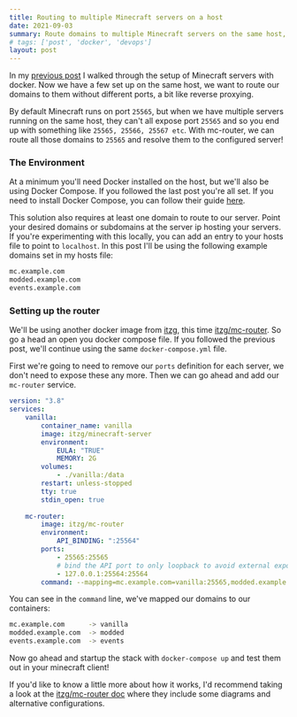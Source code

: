 ```yaml
---
title: Routing to multiple Minecraft servers on a host
date: 2021-09-03
summary: Route domains to multiple Minecraft servers on the same host, all using the default port.
# tags: ['post', 'docker', 'devops']
layout: post
---
```


In my [previous post](/blog/docker-minecraft-servers) I walked through the setup of Minecraft servers with docker. Now we have a few set up on the same host, we want to route our domains to them without different ports, a bit like reverse proxying.

By default Minecraft runs on port `25565`, but when we have multiple servers running on the same host, they can't all expose port `25565` and so you end up with something like `25565, 25566, 25567 etc`. With mc-router, we can route all those domains to `25565` and resolve them to the configured server!

### The Environment

At a minimum you'll need Docker installed on the host, but we'll also be using Docker Compose. If you followed the last post you're all set. If you need to install Docker Compose, you can follow their guide [here](https://docs.docker.com/compose/install/).

This solution also requires at least one domain to route to our server. Point your desired domains or subdomains at the server ip hosting your servers. If you're experimenting with this locally, you can add an entry to your hosts file to point to `localhost`. In this post I'll be using the following example domains set in my hosts file:

``` bash
mc.example.com
modded.example.com
events.example.com
```

### Setting up the router

We'll be using another docker image from [itzg](https://github.com/itzg), this time [itzg/mc-router](https://hub.docker.com/r/itzg/mc-router). So go a head an open you docker compose file. If you followed the previous post, we'll continue using the same `docker-compose.yml` file.

First we're going to need to remove our `ports` definition for each server, we don't need to expose these any more. Then we can go ahead and add our `mc-router` service.

``` yaml
version: "3.8"
services:
    vanilla:
        container_name: vanilla
        image: itzg/minecraft-server
        environment:
            EULA: "TRUE"
            MEMORY: 2G
        volumes:
            - ./vanilla:/data
        restart: unless-stopped
        tty: true
        stdin_open: true
    
    mc-router:
        image: itzg/mc-router
        environment:
            API_BINDING: ":25564"
        ports:
            - 25565:25565
            # bind the API port to only loopback to avoid external exposure
            - 127.0.0.1:25564:25564
        command: --mapping=mc.example.com=vanilla:25565,modded.example.com=modded:25565,events.example.com=events:25565
```

You can see in the `command` line, we've mapped our domains to our containers:

``` bash
mc.example.com      -> vanilla
modded.example.com  -> modded
events.example.com  -> events
```

Now go ahead and startup the stack with `docker-compose up` and test them out in your minecraft client!

If you'd like to know a little more about how it works, I'd recommend taking a look at the [itzg/mc-router doc](https://hub.docker.com/r/itzg/mc-router) where they include some diagrams and alternative configurations.